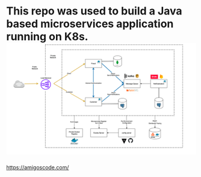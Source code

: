# This repo was used to build a Java based microservices application running on K8s.![](arch.png)
https://amigoscode.com/